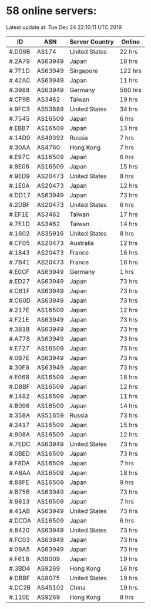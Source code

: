 # 58 online servers:

Latest update at: Tue Dec 24 22:10:11 UTC 2019

| ID | ASN | Server Country | Online |
| -- | --- | -------------- | ------ |
| #.D09B | AS174 | United States | 22 hrs |
| #.2A79 | AS63949 | Japan | 18 hrs |
| #.7F1D | AS63949 | Singapore | 122 hrs |
| #.42A0 | AS63949 | Japan | 11 hrs |
| #.3988 | AS63949 | Germany | 560 hrs |
| #.CF9B | AS3462 | Taiwan | 19 hrs |
| #.9FC3 | AS53889 | United States | 34 hrs |
| #.7545 | AS16509 | Japan | 6 hrs |
| #.EBB7 | AS16509 | Japan | 13 hrs |
| #.14D9 | AS49392 | Russia | 7 hrs |
| #.30AA | AS4760 | Hong Kong | 7 hrs |
| #.E97C | AS16509 | Japan | 6 hrs |
| #.8E06 | AS16509 | Japan | 15 hrs |
| #.9ED9 | AS20473 | United States | 8 hrs |
| #.1E0A | AS20473 | Japan | 12 hrs |
| #.DD17 | AS63949 | Japan | 73 hrs |
| #.2DBF | AS20473 | United States | 6 hrs |
| #.EF1E | AS3462 | Taiwan | 17 hrs |
| #.7E1D | AS3462 | Taiwan | 14 hrs |
| #.1602 | AS35916 | United States | 8 hrs |
| #.CF05 | AS20473 | Australia | 12 hrs |
| #.1843 | AS20473 | France | 16 hrs |
| #.7B41 | AS20473 | France | 16 hrs |
| #.E0CF | AS63949 | Germany | 1 hrs |
| #.ED27 | AS63949 | Japan | 73 hrs |
| #.C61F | AS63949 | Japan | 73 hrs |
| #.C60D | AS63949 | Japan | 73 hrs |
| #.217E | AS16509 | Japan | 12 hrs |
| #.F21E | AS63949 | Japan | 73 hrs |
| #.3818 | AS63949 | Japan | 73 hrs |
| #.A778 | AS63949 | Japan | 73 hrs |
| #.E727 | AS16509 | Japan | 73 hrs |
| #.0B7E | AS63949 | Japan | 73 hrs |
| #.30F8 | AS63949 | Japan | 73 hrs |
| #.E068 | AS16509 | Japan | 18 hrs |
| #.D8BF | AS16509 | Japan | 12 hrs |
| #.1482 | AS16509 | Japan | 11 hrs |
| #.B096 | AS16509 | Japan | 14 hrs |
| #.358A | AS51659 | Russia | 73 hrs |
| #.2417 | AS16509 | Japan | 15 hrs |
| #.908A | AS16509 | Japan | 12 hrs |
| #.7EDC | AS63949 | United States | 73 hrs |
| #.0BED | AS16509 | Japan | 73 hrs |
| #.F8DA | AS16509 | Japan | 7 hrs |
| #.A8AA | AS16509 | Japan | 18 hrs |
| #.88FE | AS16509 | Japan | 9 hrs |
| #.B75B | AS63949 | Japan | 73 hrs |
| #.9813 | AS16509 | Japan | 7 hrs |
| #.41AB | AS63949 | United States | 73 hrs |
| #.DCDA | AS16509 | Japan | 6 hrs |
| #.8420 | AS63949 | United States | 73 hrs |
| #.FC03 | AS63949 | Japan | 73 hrs |
| #.09A5 | AS63949 | Japan | 73 hrs |
| #.F618 | AS9009 | Japan | 19 hrs |
| #.3BD4 | AS9269 | Hong Kong | 16 hrs |
| #.DBBF | AS8075 | United States | 19 hrs |
| #.DC2B | AS45102 | China | 19 hrs |
| #.110E | AS9269 | Hong Kong | 8 hrs |

